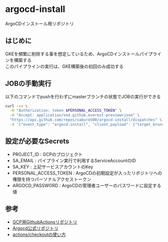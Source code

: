 # argocd-install
ArgoCDインストール用リポジトリ

## はじめに
GKEを頻繁に削除する事を想定しているため、ArgoCDインストールパイプラインを構築する  
このパイプラインの実行は、GKE構築後の初回のみ成功する  

## JOBの手動実行
以下のコマンドでpushを行わずにmasterブランチの状態でJOBの実行ができる
```bash
curl -vv \
  -H "Authorization: token $PERSONAL_ACCESS_TOKEN" \
  -H "Accept: application/vnd.github.everest-preview+json" \
  "https://api.github.com/repos/sabure500/argocd-install/dispatches" \
  -d '{"event_type": "argocd-install", "client_payload": {"target_brunch": "master"}}'
```

## 設定が必要なSecrets
* PROJECT_ID : GCPのプロジェクト
* SA_EMAIL : パイプライン実行で利用するServiceAccountのID
* SA_KEY : 上記サービスアカウントのKey
* PERSONAL_ACCESS_TOKEN : ArgoCDの初期設定が入ったリポジトリへの権限を持つパーソナルアクセストークン
* ARGOCD_PASSWORD : ArgoCDの管理者ユーザーのパスワードに設定する値

## 参考
* [GCP用GithubActionsリポジトリ](https://github.com/GoogleCloudPlatform/github-actions/blob/master/setup-gcloud/README.md)
* [Argocd公式リポジトリ](https://github.com/argoproj/argo-cd)
* [actions/checkoutの使い方](https://github.com/actions/checkout)